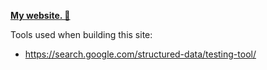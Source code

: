 [**My website. 📄**](https://marksweb.site)

Tools used when building this site:

- https://search.google.com/structured-data/testing-tool/
